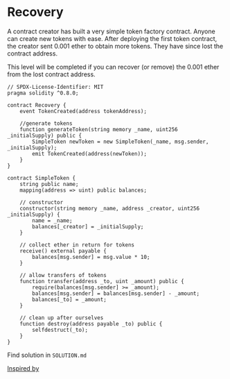 # Recovery

A contract creator has built a very simple token factory contract. Anyone can create new tokens with ease. After deploying the first token contract, the creator sent 0.001 ether to obtain more tokens. They have since lost the contract address.

This level will be completed if you can recover (or remove) the 0.001 ether from the lost contract address.

```solidity
// SPDX-License-Identifier: MIT
pragma solidity ^0.8.0;

contract Recovery {
    event TokenCreated(address tokenAddress);
    
    //generate tokens
    function generateToken(string memory _name, uint256 _initialSupply) public {
        SimpleToken newToken = new SimpleToken(_name, msg.sender, _initialSupply);
        emit TokenCreated(address(newToken));
    }
}

contract SimpleToken {
    string public name;
    mapping(address => uint) public balances;

    // constructor
    constructor(string memory _name, address _creator, uint256 _initialSupply) {
        name = _name;
        balances[_creator] = _initialSupply;
    }

    // collect ether in return for tokens
    receive() external payable {
        balances[msg.sender] = msg.value * 10;
    }

    // allow transfers of tokens
    function transfer(address _to, uint _amount) public {
        require(balances[msg.sender] >= _amount);
        balances[msg.sender] = balances[msg.sender] - _amount;
        balances[_to] = _amount;
    }

    // clean up after ourselves
    function destroy(address payable _to) public {
        selfdestruct(_to);
    }
}
```

Find solution in `SOLUTION.md`

[Inspired by](https://ethernaut.openzeppelin.com/level/0xb4B157C7c4b0921065Dded675dFe10759EecaA6D)